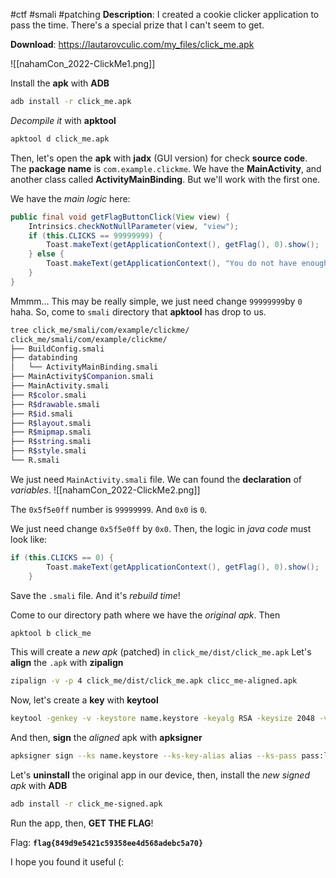 #ctf #smali #patching 
**Description**: I created a cookie clicker application to pass the time. There's a special prize that I can't seem to get.

**Download**: https://lautarovculic.com/my_files/click_me.apk

![[nahamCon_2022-ClickMe1.png]]

Install the **apk** with **ADB**
```bash
adb install -r click_me.apk
```

*Decompile it* with **apktool**
```bash
apktool d click_me.apk
```

Then, let's open the **apk** with **jadx** (GUI version) for check **source code**.
The **package name** is `com.example.clickme`. We have the **MainActivity**, and another class called **ActivityMainBinding**. But we'll work with the first one.

We have the *main logic* here:
```java
public final void getFlagButtonClick(View view) {
    Intrinsics.checkNotNullParameter(view, "view");
    if (this.CLICKS == 99999999) {
        Toast.makeText(getApplicationContext(), getFlag(), 0).show();
    } else {
        Toast.makeText(getApplicationContext(), "You do not have enough cookies to get the flag", 0).show();
    }
}
```

Mmmm... This may be really simple, we just need change `99999999`by `0` haha.
So, come to `smali` directory that **apktool** has drop to us.
```bash
tree click_me/smali/com/example/clickme/
click_me/smali/com/example/clickme/
├── BuildConfig.smali
├── databinding
│   └── ActivityMainBinding.smali
├── MainActivity$Companion.smali
├── MainActivity.smali
├── R$color.smali
├── R$drawable.smali
├── R$id.smali
├── R$layout.smali
├── R$mipmap.smali
├── R$string.smali
├── R$style.smali
└── R.smali
```

We just need `MainActivity.smali` file.
We can found the **declaration** of *variables*.
![[nahamCon_2022-ClickMe2.png]]

The `0x5f5e0ff` number is `99999999`.
And `0x0` is `0`.

We just need change `0x5f5e0ff` by `0x0`.
Then, the logic in *java code* must look like:
```java
if (this.CLICKS == 0) {
        Toast.makeText(getApplicationContext(), getFlag(), 0).show();
    }
```

Save the `.smali` file. And it's *rebuild time*!

Come to our directory path where we have the *original apk*.
Then
```bash
apktool b click_me
```

This will create a *new apk* (patched) in `click_me/dist/click_me.apk`
Let's **align** the `.apk` with **zipalign**
```bash
zipalign -v -p 4 click_me/dist/click_me.apk clicc_me-aligned.apk
```

Now, let's create a **key** with **keytool**
```bash
keytool -genkey -v -keystore name.keystore -keyalg RSA -keysize 2048 -validity 10000 -alias alias
```

And then, **sign** the *aligned* apk with **apksigner**
```bash
apksigner sign --ks name.keystore --ks-key-alias alias --ks-pass pass:lautaro --key-pass pass:lautaro --out click_me-signed.apk click_me-aligned.apk
```

Let's **uninstall** the original app in our device, then, install the *new signed apk* with **ADB**
```bash
adb install -r click_me-signed.apk
```

Run the app, then, **GET THE FLAG**!

Flag: **`flag{849d9e5421c59358ee4d568adebc5a70}`**

I hope you found it useful (: